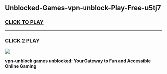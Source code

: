 
## Unblocked-Games-vpn-unblock-Play-Free-u5tj7
<h3>
<a href="https://premium76.site?title=vpn-unblock&ref=10A">CLICK TO PLAY</a></h3>
<hr>

<h3>
<a href="https://premium76.site?title=vpn-unblock&ref=10A">CLICK 2 PLAY</a>
  
</h3>

<a href="https://premium76.site?title=vpn-unblock&ref=10A"><img src="https://clearcache.store/games.png"></a>


**vpn-unblock games unblocked: Your Gateway to Fun and Accessible Online Gaming**
